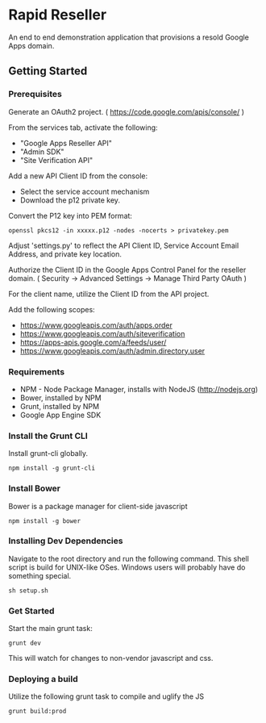 # Rapid Reseller

An end to end demonstration application that provisions a resold Google Apps domain.

## Getting Started

### Prerequisites

Generate an OAuth2 project. ( https://code.google.com/apis/console/ )

From the services tab, activate the following:

  - "Google Apps Reseller API"
  - "Admin SDK"
  -  "Site Verification API"

Add a new API Client ID from the console:

  - Select the service account mechanism
  - Download the p12 private key.

Convert the P12 key into PEM format:
    
    openssl pkcs12 -in xxxxx.p12 -nodes -nocerts > privatekey.pem

Adjust 'settings.py' to reflect the API Client ID, Service Account Email Address, and private key location.

Authorize the Client ID in the Google Apps Control Panel for the reseller domain.
  ( Security -> Advanced Settings -> Manage Third Party OAuth )

For the client name, utilize the Client ID from the API project.

Add the following scopes:
  -  https://www.googleapis.com/auth/apps.order
  -  https://www.googleapis.com/auth/siteverification
  -  https://apps-apis.google.com/a/feeds/user/
  -  https://www.googleapis.com/auth/admin.directory.user

### Requirements

- NPM - Node Package Manager, installs with NodeJS (http://nodejs.org)
- Bower, installed by NPM
- Grunt, installed by NPM
- Google App Engine SDK

### Install the Grunt CLI

Install grunt-cli globally.

    npm install -g grunt-cli

### Install Bower

Bower is a package manager for client-side javascript

    npm install -g bower

### Installing Dev Dependencies

Navigate to the root directory and run the following command.
This shell script is build for UNIX-like OSes.
Windows users will probably have do something special.

    sh setup.sh

### Get Started

Start the main grunt task:

    grunt dev

This will watch for changes to non-vendor javascript and css.

### Deploying a build

Utilize the following grunt task to compile and uglify the JS

    grunt build:prod